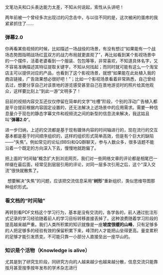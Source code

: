    文笔功夫和口头表达能力太差，不知从何说起，索性从头讲吧！

   两年前被一个曾经多次出现过的闪念击中，与以往不同的是，这次被闲的蛋疼的我紧紧抓住了……
 
### 弹幕2.0


   你再看某些视频的时候，比如描述一场战役的场景，有没有想过“如果能有一个战场态势图指明战场红蓝双方的战力布局就更直观了”，再比如看到某个影视场景中的一个摆件，活着老婆看到一个服装、包包等等，非常喜欢，不知道具体名字，又不容易准确描述其特征提取关键字，不知从何找起；而同时就可能有这么一个淘宝店主可以提供对应的产品，也看到了这个影视场景，就想“如果能在此处植入我的商店链接，广告效果想必很好吧！”；比如一个影视场景看着非常熟悉，自己曾经去过，想要分享自己对该景地的游览感受甚至自己在景地游览时的照片给其他观众，这样要比刻上“到此一游”文明多了！

   目前的视频内容交互还仅仅停留在简单的文字“吐槽”阶段，个别的浮动广告植入都是平台提前根据内容固定设置的，还无法解决上述场景中的应用需求。需要一种信息量介于现在的静态字幕文件和视频流之间的新型的信息流来解决，我这姑且叫“**弹幕2.0**”。

   进一步归纳，上述的交流都是基于现有媒体内容的时间轴进行的，现在流行的交互基本都是基于时间顺序组织的，这样的组织形式简单高效，但是有个巨大的缺陷——“失焦”。例如常见的论坛(BBS)和QQ群聊天，参与人数众多，很多话题不能沿着一个既定的方向深入下去，慢慢地就跑偏了。

   把上面的“时间轴”概念扩大到浏览网页，我们对一些网络文章的评论都是相尾巴一样缀在最后面，经常见到层层引用的评论，对同一层多次引用之后，这个“深入交流”很快就散焦了。

   想要解决“失焦”的问题，应该把交流信息采用“**树形**”重新组织，类似思维导图那种组织形式。
 
### 看文档的“时间轴”

   再转到看PDF文档这个学习行为，基本是没有交流的，各学各的，前人通过批注形式记录的学习经验随着前人的学习目标转移直接丢掉了。这种浪费随着学习阶段的提高越来越严重。我们人类所积累的知识就像是一座**坡度很缓的山峰**，只有足够多的人把足够多的经验有效的保留积累下来，峰顶的人才能把山垒得更高。量变累积的足够才能引发质变。不可能只靠一小部分人直接垒出一座华山的。
 
### 知识是个活物（Knowledge is alive）
   
   尤其是到了研究生阶段，同研究方向的人越来越少也越来越分散，信息交流只能靠按月甚至按季按年发布的学术杂志进行
